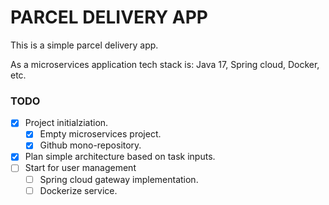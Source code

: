 # PARCEL DELIVERY APP

This is a simple parcel delivery app.

As a microservices application tech stack is:  Java 17, Spring cloud, Docker, etc.  

### TODO
- [x] Project initialziation.
    - [x] Empty microservices project.
    - [x] Github mono-repository.
- [x] Plan simple architecture based on task inputs.
- [ ] Start for user management
  - [ ] Spring cloud gateway implementation.
  - [ ] Dockerize service.